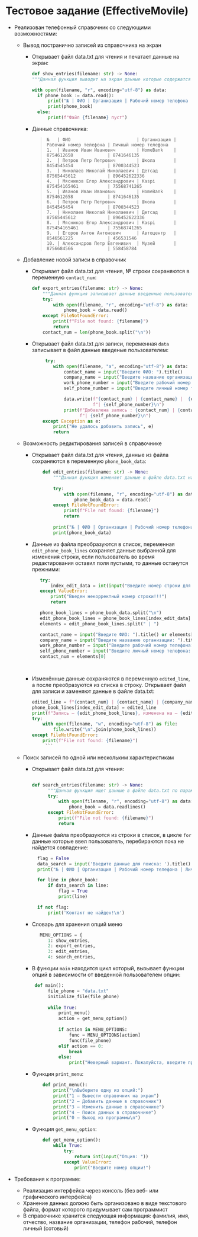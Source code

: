 # Тестовое задание (EffectiveMovile)

+ Реализован телефонный справочник со следующими возможностями:
  
  + Вывод постранично записей из справочника на экран

    + Открывает файл data.txt для чтения и печатает данные на экран:
    
        ```python
        def show_entries(filename: str) -> None:
      """Данная функция выводит на экран данные которые содержатся в файле data.txt"""
  
      with open(filename, "r", encoding="utf-8") as data:
          if phone_book := data.read():
              print("№ | ФИО | Организация | Рабочий номер телефона | Личный номер телефона")
              print(phone_book)
          else:
              print(f"Файл {filename} пуст")
  
    + Данные справочника:
      
       >  ``` 
       > №   | ФИО                         | Организация | Рабочий номер телефона | Личный номер телефона
       > 1.  | Иванов Иван Иванович        | HomeBank    | 8754612658             | 8741646135
       > 2.  | Петров Петр Петрович        | Школа       | 8454545454             | 8700344523
       > 3.  | Николаев Николай Николаевич | Детсад      | 87565445612            | 896452622336
       > 4.  | Мясников Егор Александрович | Kaspi       | 875454165461           | 75568741265
       > 5.  | Иванов Иван Иванович        | HomeBank    | 8754612658             | 8741646135
       > 6.  | Петров Петр Петрович        | Школа       | 8454545454             | 8700344523
       > 7.  | Николаев Николай Николаевич | Детсад      | 87565445612            | 896452622336
       > 8.  | Мясников Егор Александрович | Kaspi       | 875454165461           | 75568741265
       > 9.  | Егоров Антон Антонович      | Автоцентр   | 8546561225             | 456531546
       > 10. | Александров Петр Евгенивич  | Музей       | 8756684566             | 558458784
     

  + Добавление новой записи в справочник
    + Открывает файл data.txt для чтения, № строки сохраняются в переменную `contact_num`:

      ```python
      def export_entries(filename: str) -> None:
          """Данная функция записывает данные введенные пользователем, после сохраняет их в файл data.txt"""
          try:
              with open(filename, "r", encoding="utf-8") as data:
                  phone_book = data.read()
          except FileNotFoundError:
              print(f"File not found: {filename}")
              return
          contact_num = len(phone_book.split("\n"))
      ```
    + Открывает файл data.txt для записи, переменная `data` записывает в файл данные введеные пользователем:
    
      ```python
           try:
              with open(filename, "a", encoding="utf-8") as data:
                  contact_name = input("Введите ФИО: ").title()
                  company_name = input("Введите название организации: ").title()
                  work_phone_number = input("Введите рабочий номер телефона: ")
                  self_phone_number = input("Введите личный номер телефона: ")
      
                  data.write(f"{contact_num} | {contact_name} |  {company_name} | {work_phone_number} "
                             f"| {self_phone_number}\n")
                  print(f"Добавлена запись : {contact_num} | {contact_name} | {company_name} | {work_phone_number} "
                        f"| {self_phone_number}\n")
          except Exception as e:
              print("Не удалось добавить запись", e)
              return
      ```
    
  + Возможность редактирования записей в справочнике
 
    + Открывает файл data.txt для чтения, данные из файла сохраняются в переменную `phone_book_data`:
       
      ```python
          def edit_entries(filename: str) -> None:
              """Данная функция изменяет данные в файле data.txt на те что ввёл пользователь."""
          
              try:
                  with open(filename, "r", encoding="utf-8") as data:
                      phone_book_data = data.read()
              except FileNotFoundError:
                  print(f"File not found: {filename}")
                  return
          
              print("№ | ФИО | Организация | Рабочий номер телефона | Личный номер телефона")
              print(phone_book_data)
      ```
         
    + Данные из файла преобразуются в список, переменная `edit_phone_book_lines` сохраняет данные выбранной для изменения строки, если пользователь во время редактирования оставил поля пустыми, то данные останутся прежними:

         ```python
            try:
                index_edit_data = int(input("Введите номер строки для редактирования: ")) - 1
            except ValueError:
                print("Введен некорректный номер строки!!!")
                return
        
            phone_book_lines = phone_book_data.split("\n")
            edit_phone_book_lines = phone_book_lines[index_edit_data]
            elements = edit_phone_book_lines.split(" | ")
        
            contact_name = input("Введите ФИО: ").title() or elements[1]
            company_name = input("Введите название организации: ").title() or elements[2]
            work_phone_number = input("Введите рабочий номер телефона: ") or elements[3]
            self_phone_number = input("Введите личный номер телефона: ") or elements[4]
            contact_num = elements[0]
         
                
    + Изменённые данные сохраняются в переменную `edited_line`, а после преобразуются из списка в строку. Открывает файл для записи и заменяют данные в файле data.txt:
    
        ```python
        edited_line = f"{contact_num} | {contact_name} | {company_name} | {work_phone_number} | {self_phone_number}"
        phone_book_lines[index_edit_data] = edited_line
        print(f"Запись — {edit_phone_book_lines}, изменена на — {edited_line}\n")
        try:
            with open(filename, "w", encoding="utf-8") as file:
                file.write("\n".join(phone_book_lines))
        except FileNotFoundError:
            print(f"File not found: {filename}")
             ```

  + Поиск записей по одной или нескольким характеристикам

    + Открывает файл data.txt для чтения:

      ```python
      
      def search_entries(filename: str) -> None:
            """Данная функция ищет данные в файле data.txt по параметрам которые ввёл пользователь."""
            try:
                with open(filename, "r", encoding="utf-8") as data:
                    phone_book = data.readlines()
            except FileNotFoundError:
                print(f"File not found: {filename}")
                return
      ```
    + Данные файла преобразуются из строки в список, в цикле `for` данные которые ввел пользователь, перебираются пока не найдется совпадение:

      ```python
        flag = False
        data_search = input('Введите данные для поиска: ').title()
        print("№ | ФИО | Организация | Рабочий номер телефона | Личный номер телефона\n")
    
        for line in phone_book:
            if data_search in line:
                flag = True
                print(line)
    
        if not flag:
            print('Контакт не найден!\n')
  
      ```
    + Словарь для хранения опций меню
    
      ```python   
         MENU_OPTIONS = {
            1: show_entries,
            2: export_entries,
            3: edit_entries,
            4: search_entries, 
    + В функции `main` находится цикл который, вызывает функции опций в зависимости от введенной пользователем опции:
      ```python
       def main():
            file_phone = "data.txt"
            initialize_file(file_phone)
        
            while True:
                print_menu()
                action = get_menu_option()
        
                if action in MENU_OPTIONS:
                    func = MENU_OPTIONS[action]
                    func(file_phone)
                elif action == 0:
                    break
                else:
                    print("Неверный вариант. Пожалуйста, введите правильный вариант меню")

    + Функция `print_menu`:
      ```python
          def print_menu():
              print("\nВыберите одну из опций:")
              print("1 – Вывести справочник на экран")
              print("2 – Добавить данные в справочник")
              print("3 – Изменить данные в справочнике")
              print("4 – Поиск данных в справочнике")
              print("0 – Выход из программы\n")
    
    + Функция `get_menu_option`:
      ```python
          def get_menu_option():
              while True:
                  try:
                      return int(input("Опция: "))
                  except ValueError:
                      print("Введите номер опции!")
      
+ Требования к программе:
  + Реализация интерфейса через консоль (без веб- или графического интерфейса)
  + Хранение данных должно быть организовано в виде текстового файла, формат которого придумывает сам программист
  + В справочнике хранится следующая информация: фамилия, имя, отчество, название организации, телефон рабочий, телефон личный (сотовый)

